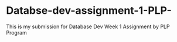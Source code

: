 # Databse-dev-assignment-1-PLP-
This is my submission for Database Dev Week 1 Assignment by PLP Program 
